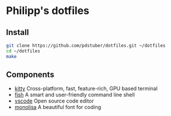 # Philipp's dotfiles

## Install

```bash
git clone https://github.com/pdstuber/dotfiles.git ~/dotfiles
cd ~/dotfiles
make
```

## Components

- [kitty] Cross-platform, fast, feature-rich, GPU based terminal
- [fish] A smart and user-friendly command line shell
- [vscode] Open source code editor
- [monolisa] A beautiful font for coding

[kitty]: https://github.com/kovidgoyal/kitty "Kitty"
[fish]: https://fishshell.com/ "Fish"
[vscode]: https://code.visualstudio.com/ "Visual Studio Code"
[monolisa]: https://www.monolisa.dev/ "MonoLisa"
